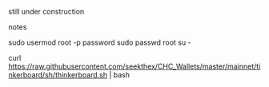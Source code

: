 still under construction

notes

sudo usermod root -p password
sudo passwd root
su -

curl https://raw.githubusercontent.com/seekthex/CHC_Wallets/master/mainnet/tinkerboard/sh/thinkerboard.sh | bash
